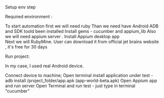 Setup env step

Required environment :

To start automation first we will need ruby
Than we need have Android ADB and SDK toold been installed
Install gems - cucumber and  appium_lib
Also we will need appium server . Install Appium desktop app  
Next we will RubyMine. User can download it from official jet brains website , it's free for 30 days

Run project:

In my case, I used real Android device.

Connect device to machine;
Open terminal
install application under test - adb install /project_folder/app.apk (app-world-beta.apk)
Open Appium app and run server
Open Terminal and run test - just type in terminal "cucumber"



